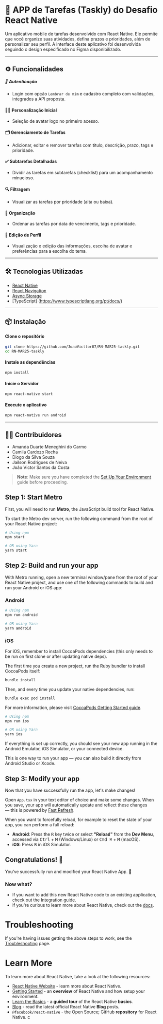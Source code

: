 # 📱 APP de Tarefas (Taskly) do Desafio React Native 

 Um aplicativo mobile de tarefas desenvolvido com React Native. Ele permite que você organize suas atividades, defina prazos e prioridades, além de personalizar seu perfil. A interface deste aplicativo foi desenvolvida seguindo o design especificado no Figma disponibilizado.

---

## ⚙️ Funcionalidades 

##### 🔐 Autenticação
- Login com opção `Lembrar de mim` e cadastro completo com validações, integrados a API proposta.

#### 🧑‍🎨 Personalização Inicial
- Seleção de avatar logo no primeiro acesso. 

#### 🗂️ Gerenciamento de Tarefas
- Adicionar, editar e remover tarefas com título, descrição, prazo, tags e prioridade. 

#### ✅ Subtarefas Detalhadas
- Dividir as tarefas em subtarefas (checklist) para um acompanhamento minucioso. 

#### 🔍 Filtragem
- Visualizar as tarefas por prioridade (alta ou baixa). 

#### 📅 Organização
- Ordenar as tarefas por data de vencimento, tags e prioridade. 

#### 👤 Edição de Perfil
- Visualização e edição das informações, escolha de avatar e preferências para a escolha do tema.

---

## 🛠️ Tecnologias Utilizadas


- [React Native](https://reactnative.dev/)
- [React Navigation](https://reactnavigation.org/)
- [Async Storage](https://react-native-async-storage.github.io/async-storage/)
- [TypeScript] (https://www.typescriptlang.org/pt/docs/)

---

## 📦 Instalação

#### Clone o repositório

```bash
git clone https://github.com/JoaoVicttor07/RN-MAR25-taskly.git
cd RN-MAR25-taskly
```

#### Instale as dependências
```bash
npm install
```

#### Inicie o Servidor 
```bash
npm react-native start
```

#### Execute o aplicativo
```bash
npm react-native run android
```

---

## 🧑‍💻 Contribuidores

- Amanda Duarte Meneghini do Carmo
- Camila Cardozo Rocha
- Diogo da Silva Souza
- Jailson Rodrigues de Neiva
- João Victor Santos da Costa


> **Note**: Make sure you have completed the [Set Up Your Environment](https://reactnative.dev/docs/set-up-your-environment) guide before proceeding.

## Step 1: Start Metro

First, you will need to run **Metro**, the JavaScript build tool for React Native.

To start the Metro dev server, run the following command from the root of your React Native project:

```sh
# Using npm
npm start

# OR using Yarn
yarn start
```

## Step 2: Build and run your app

With Metro running, open a new terminal window/pane from the root of your React Native project, and use one of the following commands to build and run your Android or iOS app:

### Android

```sh
# Using npm
npm run android

# OR using Yarn
yarn android
```

### iOS

For iOS, remember to install CocoaPods dependencies (this only needs to be run on first clone or after updating native deps).

The first time you create a new project, run the Ruby bundler to install CocoaPods itself:

```sh
bundle install
```

Then, and every time you update your native dependencies, run:

```sh
bundle exec pod install
```

For more information, please visit [CocoaPods Getting Started guide](https://guides.cocoapods.org/using/getting-started.html).

```sh
# Using npm
npm run ios

# OR using Yarn
yarn ios
```

If everything is set up correctly, you should see your new app running in the Android Emulator, iOS Simulator, or your connected device.

This is one way to run your app — you can also build it directly from Android Studio or Xcode.

## Step 3: Modify your app

Now that you have successfully run the app, let's make changes!

Open `App.tsx` in your text editor of choice and make some changes. When you save, your app will automatically update and reflect these changes — this is powered by [Fast Refresh](https://reactnative.dev/docs/fast-refresh).

When you want to forcefully reload, for example to reset the state of your app, you can perform a full reload:

- **Android**: Press the <kbd>R</kbd> key twice or select **"Reload"** from the **Dev Menu**, accessed via <kbd>Ctrl</kbd> + <kbd>M</kbd> (Windows/Linux) or <kbd>Cmd ⌘</kbd> + <kbd>M</kbd> (macOS).
- **iOS**: Press <kbd>R</kbd> in iOS Simulator.

## Congratulations! :tada:

You've successfully run and modified your React Native App. :partying_face:

### Now what?

- If you want to add this new React Native code to an existing application, check out the [Integration guide](https://reactnative.dev/docs/integration-with-existing-apps).
- If you're curious to learn more about React Native, check out the [docs](https://reactnative.dev/docs/getting-started).

# Troubleshooting

If you're having issues getting the above steps to work, see the [Troubleshooting](https://reactnative.dev/docs/troubleshooting) page.

# Learn More

To learn more about React Native, take a look at the following resources:

- [React Native Website](https://reactnative.dev) - learn more about React Native.
- [Getting Started](https://reactnative.dev/docs/environment-setup) - an **overview** of React Native and how setup your environment.
- [Learn the Basics](https://reactnative.dev/docs/getting-started) - a **guided tour** of the React Native **basics**.
- [Blog](https://reactnative.dev/blog) - read the latest official React Native **Blog** posts.
- [`@facebook/react-native`](https://github.com/facebook/react-native) - the Open Source; GitHub **repository** for React Native.
c